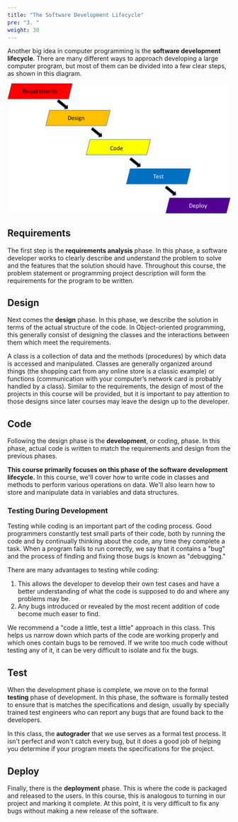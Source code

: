 ```yaml
---
title: "The Software Development Lifecycle"
pre: "3. "
weight: 30
---
```


Another big idea in computer programming is the **software development lifecycle**. There are many different ways to approach developing a large computer program, but most of them can be divided into a few clear steps, as shown in this diagram.

![Five Step Software Development Cycle](/images/01-oop/1.1.1_SDC.png)

## Requirements

The first step is the **requirements analysis** phase. In this phase, a software developer works to clearly describe and understand the problem to solve and the features that the solution should have. Throughout this course, the problem statement or programming project description will form the requirements for the program to be written.

## Design

Next comes the **design** phase.  In this phase, we describe the solution in terms of the actual structure of the code. In Object-oriented programming, this generally consist of designing the classes and the interactions between them which meet the requirements.

A class is a collection of data and the methods (procedures) by which data is accessed and manipulated.  Classes are generally organized around things (the shopping cart from any online store is a classic example) or functions (communication with your computer’s network card is probably handled by a class). Similar to the requirements, the design of most of the projects in this course will be provided, but it is important to pay attention to those designs since later courses may leave the design up to the developer.

## Code

Following the design phase is the **development**, or coding, phase. In this phase, actual code is written to match the requirements and design from the previous phases. 

**This course primarily focuses on this phase of the software development lifecycle.** In this course, we'll cover how to write code in classes and methods to perform various operations on data. We'll also learn how to store and manipulate data in variables and data structures. 

### Testing During Development

Testing while coding is an important part of the coding process. Good programmers constantly test small parts of their code, both by running the code and by continually thinking about the code, any time they complete a task. When a program fails to run correctly, we say that it contains a "bug" and the process of finding and fixing those bugs is known as "debugging."

There are many advantages to testing while coding:

1. This allows the developer to develop their own test cases and have a better understanding of what the code is supposed to do and where any problems may be.
2. Any bugs introduced or revealed by the most recent addition of code become much easer to find.

We recommend a "code a little, test a little" approach in this class. This helps us narrow down which parts of the code are working properly and which ones contain bugs to be removed. If we write too much code without testing any of it, it can be very difficult to isolate and fix the bugs. 

## Test

When the development phase is complete, we move on to the formal **testing** phase of development. In this phase, the software is formally tested to ensure that is matches the specifications and design, usually by specially trained test engineers who can report any bugs that are found back to the developers. 

In this class, the **autograder** that we use serves as a formal test process. It isn't perfect and won't catch every bug, but it does a good job of helping you determine if your program meets the specifications for the project. 

## Deploy

Finally, there is the **deployment** phase. This is where the code is packaged and released to the users. In this course, this is analogous to turning in our project and marking it complete. At this point, it is very difficult to fix any bugs without making a new release of the software. 